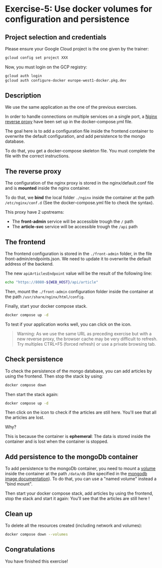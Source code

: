 # Exercise-5: Use docker volumes for configuration and persistence

<walkthrough-tutorial-duration duration="20.0"></walkthrough-tutorial-duration>

## Project selection and credentials

Please ensure your Google Cloud project is the one given by the trainer:

```sh
gcloud config set project XXX 
```

Now, you must login on the GCP registry:

```sh
gcloud auth login
gcloud auth configure-docker europe-west1-docker.pkg.dev
```

## Description

We use the same application as the one of the previous exercises. 

In order to handle connections on multiple services on a single port, a
[Nginx reverse proxy](https://docs.nginx.com/nginx/admin-guide/web-server/reverse-proxy/) have been set up in the
<walkthrough-editor-open-file filePath="docker-compose.yml">docker-compose.yml</walkthrough-editor-open-file> file.

The goal here is to add a configuration file inside the frontend container to overwrite the default configuration, and 
add persistence to the mongo database.

To do that, you get a docker-compose skeleton file. You must complete the file with the correct instructions.

## The reverse proxy

The configuration of the nginx proxy is stored in the 
<walkthrough-editor-open-file filePath="nginx/default.conf">nginx/default.conf</walkthrough-editor-open-file> 
file and is **mounted** inside the nginx container. 

To do that, we **bind** the local folder `./nginx` inside the container at the path `/etc/nginx/conf.d` 
(See the <walkthrough-editor-open-file filePath="docker-compose.yml">docker-compose.yml</walkthrough-editor-open-file>
file to check the syntax).

This proxy have 2 upstreams:
- The **front-admin** service will be accessible trough the `/` path
- The **article-svc** service will be accessible trough the `/api` path

## The frontend

The frontend configuration is stored in the `./front-admin` folder, in the file
<walkthrough-editor-open-file filePath="front-admin/endpoints.json">front-admin/endpoints.json</walkthrough-editor-open-file>.
We need to update it to overwrite the default address of the backend.

The new `apiArticlesEndpoint` value will be the result of the following line:
```bash
echo "https://8080-${WEB_HOST}/api/article"
```

Then, mount the `./front-admin` configuration folder inside the container at the path `/usr/share/nginx/html/config`. 

Finally, start your docker compose stack.

```bash
docker compose up -d
```

To test if your application works well, you can click on the <walkthrough-web-preview-icon></walkthrough-web-preview-icon> icon.

> Warning: As we use the same URL as preceding exercise but with a new reverse proxy, the browser cache may be very difficult to refresh. Try multiples CTRL+F5 (forced refresh) or use a private browsing tab.

## Check persistence

To check the persistence of the mongo database, you can add articles by using the frontend.
Then stop the stack by using:
```bash
docker compose down
```

Then start the stack again:
```bash
docker compose up -d
```

Then click on the <walkthrough-web-preview-icon></walkthrough-web-preview-icon> icon to check if the articles are still here.
You'll see that all the articles are lost.

Why?

This is because the container is **ephemeral**: The data is stored inside the container and is lost when the container is
stopped.

## Add persistence to the mongoDb container

To add persistence to the mongoDb container, you need to mount a [volume](https://docs.docker.com/compose/compose-file/07-volumes/)
inside the container at the path `/data/db` (like specified in the
[mongodb image documentation](https://github.com/docker-library/docs/tree/master/mongo#where-to-store-data)).
To do that, you can use a "named volume" instead a "bind mount".

Then start your docker compose stack, add articles by using the frontend, stop the stack and start it again: You'll see
that the articles are still here !

## Clean up

To delete all the resources created (including network and volumes):

```sh
docker compose down --volumes
```

## Congratulations

You have finished this exercise!

<walkthrough-conclusion-trophy></walkthrough-conclusion-trophy>
